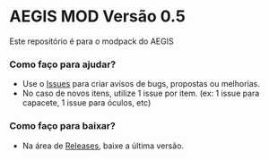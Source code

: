 # AEGIS MOD Versão 0.5 #

Este repositório é para o modpack do AEGIS

### Como faço para ajudar? ###

* Use o [Issues](https://github.com/aegisarma3/ASIN/issues) para criar avisos de bugs, propostas ou melhorias.
* No caso de novos itens, utilize 1 issue por item. (ex: 1 issue para capacete, 1 issue para óculos, etc)

### Como faço para baixar? ###

* Na área de [Releases](https://github.com/aegisarma3/ASIN/releases), baixe a última versão.
